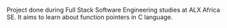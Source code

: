 Project done during Full Stack Software Engineering studies at ALX Africa SE. It aims to learn about function pointers in C language.
